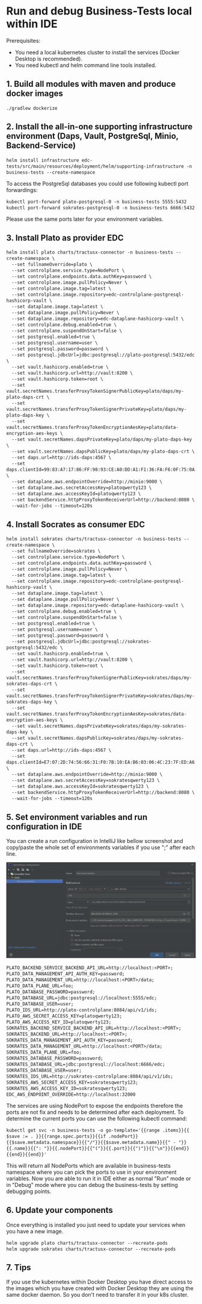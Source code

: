 # Run and debug Business-Tests local within IDE

Prerequisites:

- You need a local kubernetes cluster to install the services (Docker Desktop is recommended).
- You need kubectl and helm command line tools installed.

## 1. Build all modules with maven and produce docker images

```shell
./gradlew dockerize
```

## 2. Install the all-in-one supporting infrastructure environment (Daps, Vault, PostgreSql, Minio, Backend-Service)

```shel
helm install infrastructure edc-tests/src/main/resources/deployment/helm/supporting-infrastructure -n business-tests --create-namespace
```

To access the PostgreSql databases you could use following kubectl port forwardings:

```shell
kubectl port-forward plato-postgresql-0 -n business-tests 5555:5432
kubectl port-forward sokrates-postgresql-0 -n business-tests 6666:5432
```

Please use the same ports later for your environment variables.

## 3. Install Plato as provider EDC

```shell
helm install plato charts/tractusx-connector -n business-tests --create-namespace \
  --set fullnameOverride=plato \
  --set controlplane.service.type=NodePort \
  --set controlplane.endpoints.data.authKey=password \
  --set controlplane.image.pullPolicy=Never \
  --set controlplane.image.tag=latest \
  --set controlplane.image.repository=edc-controlplane-postgresql-hashicorp-vault \
  --set dataplane.image.tag=latest \
  --set dataplane.image.pullPolicy=Never \
  --set dataplane.image.repository=edc-dataplane-hashicorp-vault \
  --set controlplane.debug.enabled=true \
  --set controlplane.suspendOnStart=false \
  --set postgresql.enabled=true \
  --set postgresql.username=user \
  --set postgresql.password=password \
  --set postgresql.jdbcUrl=jdbc:postgresql://plato-postgresql:5432/edc \
  --set vault.hashicorp.enabled=true \
  --set vault.hashicorp.url=http://vault:8200 \
  --set vault.hashicorp.token=root \
  --set vault.secretNames.transferProxyTokenSignerPublicKey=plato/daps/my-plato-daps-crt \
  --set vault.secretNames.transferProxyTokenSignerPrivateKey=plato/daps/my-plato-daps-key \
  --set vault.secretNames.transferProxyTokenEncryptionAesKey=plato/data-encryption-aes-keys \
  --set vault.secretNames.dapsPrivateKey=plato/daps/my-plato-daps-key \
  --set vault.secretNames.dapsPublicKey=plato/daps/my-plato-daps-crt \
  --set daps.url=http://ids-daps:4567 \
  --set daps.clientId=99:83:A7:17:86:FF:98:93:CE:A0:DD:A1:F1:36:FA:F6:0F:75:0A:23:keyid:99:83:A7:17:86:FF:98:93:CE:A0:DD:A1:F1:36:FA:F6:0F:75:0A:23 \
  --set dataplane.aws.endpointOverride=http://minio:9000 \
  --set dataplane.aws.secretAccessKey=platoqwerty123 \
  --set dataplane.aws.accessKeyId=platoqwerty123 \
  --set backendService.httpProxyTokenReceiverUrl=http://backend:8080 \
  --wait-for-jobs --timeout=120s
```

## 4. Install Socrates as consumer EDC

```shell
helm install sokrates charts/tractusx-connector -n business-tests --create-namespace \
  --set fullnameOverride=sokrates \
  --set controlplane.service.type=NodePort \
  --set controlplane.endpoints.data.authKey=password \
  --set controlplane.image.pullPolicy=Never \
  --set controlplane.image.tag=latest \
  --set controlplane.image.repository=edc-controlplane-postgresql-hashicorp-vault \
  --set dataplane.image.tag=latest \
  --set dataplane.image.pullPolicy=Never \
  --set dataplane.image.repository=edc-dataplane-hashicorp-vault \
  --set controlplane.debug.enabled=true \
  --set controlplane.suspendOnStart=false \
  --set postgresql.enabled=true \
  --set postgresql.username=user \
  --set postgresql.password=password \
  --set postgresql.jdbcUrl=jdbc:postgresql://sokrates-postgresql:5432/edc \
  --set vault.hashicorp.enabled=true \
  --set vault.hashicorp.url=http://vault:8200 \
  --set vault.hashicorp.token=root \
  --set vault.secretNames.transferProxyTokenSignerPublicKey=sokrates/daps/my-sokrates-daps-crt \
  --set vault.secretNames.transferProxyTokenSignerPrivateKey=sokrates/daps/my-sokrates-daps-key \
  --set vault.secretNames.transferProxyTokenEncryptionAesKey=sokrates/data-encryption-aes-keys \
  --set vault.secretNames.dapsPrivateKey=sokrates/daps/my-sokrates-daps-key \
  --set vault.secretNames.dapsPublicKey=sokrates/daps/my-sokrates-daps-crt \
  --set daps.url=http://ids-daps:4567 \
  --set daps.clientId=E7:07:2D:74:56:66:31:F0:7B:10:EA:B6:03:06:4C:23:7F:ED:A6:65:keyid:E7:07:2D:74:56:66:31:F0:7B:10:EA:B6:03:06:4C:23:7F:ED:A6:65 \
  --set dataplane.aws.endpointOverride=http://minio:9000 \
  --set dataplane.aws.secretAccessKey=sokratesqwerty123 \
  --set dataplane.aws.accessKeyId=sokratesqwerty123 \
  --set backendService.httpProxyTokenReceiverUrl=http://backend:8080 \
  --wait-for-jobs --timeout=120s
```

## 5. Set environment variables and run configuration in IDE

You can create a run configuration in IntelliJ like bellow screenshot and copy/paste the whole set of environments variables if you use ";" after each line.

![Example run config](run-config.png)

```shell
PLATO_BACKEND_SERVICE_BACKEND_API_URL=http://localhost:<PORT>;
PLATO_DATA_MANAGEMENT_API_AUTH_KEY=password;
PLATO_DATA_MANAGEMENT_URL=http://localhost:<PORT>/data;
PLATO_DATA_PLANE_URL=foo;
PLATO_DATABASE_PASSWORD=password;
PLATO_DATABASE_URL=jdbc:postgresql://localhost:5555/edc;
PLATO_DATABASE_USER=user;
PLATO_IDS_URL=http://plato-controlplane:8084/api/v1/ids;
PLATO_AWS_SECRET_ACCESS_KEY=platoqwerty123;
PLATO_AWS_ACCESS_KEY_ID=platoqwerty123;
SOKRATES_BACKEND_SERVICE_BACKEND_API_URL=http://localhost:<PORT>;
SOKRATES_BACKEND_URL=http://localhost:<PORT>;
SOKRATES_DATA_MANAGEMENT_API_AUTH_KEY=password;
SOKRATES_DATA_MANAGEMENT_URL=http://localhost:<PORT>/data;
SOKRATES_DATA_PLANE_URL=foo;
SOKRATES_DATABASE_PASSWORD=password;
SOKRATES_DATABASE_URL=jdbc:postgresql://localhost:6666/edc;
SOKRATES_DATABASE_USER=user;
SOKRATES_IDS_URL=http://sokrates-controlplane:8084/api/v1/ids;
SOKRATES_AWS_SECRET_ACCESS_KEY=sokratesqwerty123;
SOKRATES_AWS_ACCESS_KEY_ID=sokratesqwerty123;
EDC_AWS_ENDPOINT_OVERRIDE=http://localhost:32000
```

The services are using NodePort to expose the endpoints therefore the ports are not fix and needs to be determined after each deployment.
To determine the current ports you can use the following kubectl command:

```shell
kubectl get svc -n business-tests -o go-template='{{range .items}}{{ $save := . }}{{range.spec.ports}}{{if .nodePort}}{{$save.metadata.namespace}}{{"/"}}{{$save.metadata.name}}{{" - "}}{{.name}}{{": "}}{{.nodePort}}{{"("}}{{.port}}{{")"}}{{"\n"}}{{end}}{{end}}{{end}}'
```

This will return all NodePorts which are available in business-tests namespace where you can pick the ports to use in your environment variables.
Now you are able to run it in IDE either as normal "Run" mode or in "Debug" mode where you can debug the business-tests by setting debugging points.

## 6. Update your components

Once everything is installed you just need to update your services when you have a new image.

```shell
helm upgrade plato charts/tractusx-connector --recreate-pods
helm upgrade sokrates charts/tractusx-connector --recreate-pods
```

## 7. Tips

If you use the kubernetes within Docker Desktop you have direct access to the images which you have created with Docker Desktop they are using the same docker daemon. So you don't need to transfer it in your k8s cluster.
